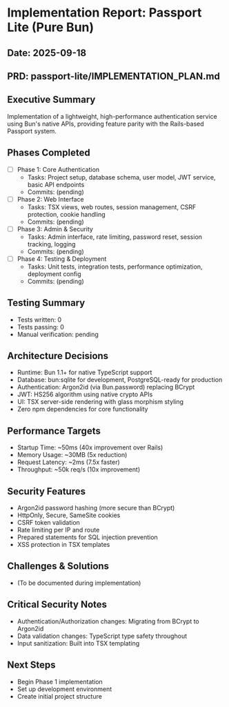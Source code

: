 # Implementation Report: Passport Lite (Pure Bun)
## Date: 2025-09-18
## PRD: passport-lite/IMPLEMENTATION_PLAN.md

## Executive Summary
Implementation of a lightweight, high-performance authentication service using Bun's native APIs, providing feature parity with the Rails-based Passport system.

## Phases Completed
- [ ] Phase 1: Core Authentication
  - Tasks: Project setup, database schema, user model, JWT service, basic API endpoints
  - Commits: (pending)
- [ ] Phase 2: Web Interface
  - Tasks: TSX views, web routes, session management, CSRF protection, cookie handling
  - Commits: (pending)
- [ ] Phase 3: Admin & Security
  - Tasks: Admin interface, rate limiting, password reset, session tracking, logging
  - Commits: (pending)
- [ ] Phase 4: Testing & Deployment
  - Tasks: Unit tests, integration tests, performance optimization, deployment config
  - Commits: (pending)

## Testing Summary
- Tests written: 0
- Tests passing: 0
- Manual verification: pending

## Architecture Decisions
- Runtime: Bun 1.1+ for native TypeScript support
- Database: bun:sqlite for development, PostgreSQL-ready for production
- Authentication: Argon2id (via Bun.password) replacing BCrypt
- JWT: HS256 algorithm using native crypto APIs
- UI: TSX server-side rendering with glass morphism styling
- Zero npm dependencies for core functionality

## Performance Targets
- Startup Time: ~50ms (40x improvement over Rails)
- Memory Usage: ~30MB (5x reduction)
- Request Latency: ~2ms (7.5x faster)
- Throughput: ~50k req/s (10x improvement)

## Security Features
- Argon2id password hashing (more secure than BCrypt)
- HttpOnly, Secure, SameSite cookies
- CSRF token validation
- Rate limiting per IP and route
- Prepared statements for SQL injection prevention
- XSS protection in TSX templates

## Challenges & Solutions
- (To be documented during implementation)

## Critical Security Notes
- Authentication/Authorization changes: Migrating from BCrypt to Argon2id
- Data validation changes: TypeScript type safety throughout
- Input sanitization: Built into TSX templating

## Next Steps
- Begin Phase 1 implementation
- Set up development environment
- Create initial project structure